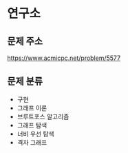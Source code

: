 # 연구소
## 문제 주소
https://www.acmicpc.net/problem/5577

## 문제 분류
- 구현
- 그래프 이론
- 브루트포스 알고리즘
- 그래프 탐색
- 너비 우선 탐색
- 격자 그래프